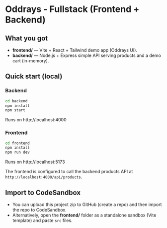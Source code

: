 # Oddrays - Fullstack (Frontend + Backend)

## What you got
- **frontend/** — Vite + React + Tailwind demo app (Oddrays UI).
- **backend/** — Node.js + Express simple API serving products and a demo cart (in-memory).

## Quick start (local)

### Backend
```bash
cd backend
npm install
npm start
```
Runs on http://localhost:4000

### Frontend
```bash
cd frontend
npm install
npm run dev
```
Runs on http://localhost:5173

The frontend is configured to call the backend products API at `http://localhost:4000/api/products`.

## Import to CodeSandbox
- You can upload this project zip to GitHub (create a repo) and then import the repo to CodeSandbox.
- Alternatively, open the **frontend/** folder as a standalone sandbox (Vite template) and paste `src` files.
